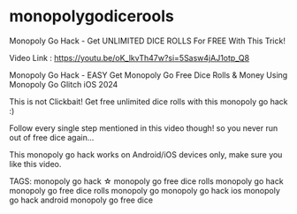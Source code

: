 # monopolygodicerools

Monopoly Go Hack - Get UNLIMITED DICE ROLLS For FREE With This Trick!

Video Link : https://youtu.be/oK_lkvTh47w?si=5Sasw4jAJ1otp_Q8

Monopoly Go Hack - EASY Get Monopoly Go Free Dice Rolls & Money Using Monopoly Go Glitch iOS 2024

This is not Clickbait! Get free unlimited dice rolls with this monopoly go hack  :)

Follow every single step mentioned in this video though! so you never run out of free dice again...

This monopoly go hack works on Android/iOS devices only, make sure you like this video.

TAGS:
monopoly go hack ☆ monopoly go free dice rolls
monopoly go hack
monopoly go free dice rolls
monopoly go
monopoly go hack ios
monopoly go hack android
monopoly go free dice
